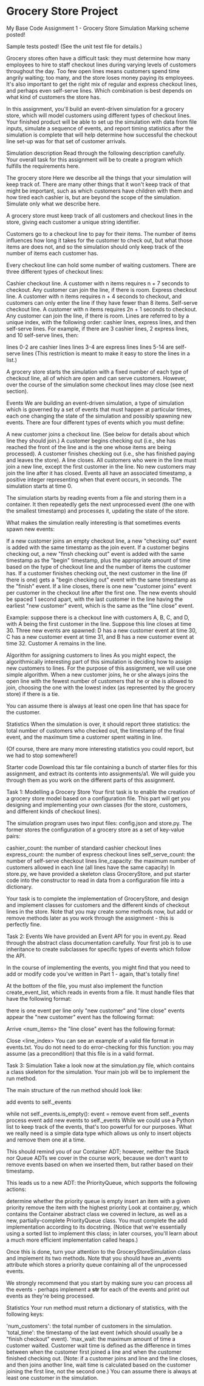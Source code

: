 # Grocery Store Project 
 My Base Code
Assignment 1 - Grocery Store Simulation
Marking scheme posted!

Sample tests posted! (See the unit test file for details.)

Grocery stores often have a difficult task: they must determine how many employees to hire to staff checkout lines during varying levels of customers throughout the day. Too few open lines means customers spend time angrily waiting; too many, and the store loses money paying its employees. It's also important to get the right mix of regular and express checkout lines, and perhaps even self-serve lines. Which combination is best depends on what kind of customers the store has.

In this assignment, you'll build an event-driven simulation for a grocery store, which will model customers using different types of checkout lines. Your finished product will be able to set up the simulation with data from file inputs, simulate a sequence of events, and report timing statistics after the simulation is complete that will help determine how successful the checkout line set-up was for that set of customer arrivals.

Simulation description
Read through the following description carefully. Your overall task for this assignment will be to create a program which fulfills the requirements here.

The grocery store
Here we describe all the things that your simulation will keep track of. There are many other things that it won't keep track of that might be important, such as which customers have children with them and how tired each cashier is, but are beyond the scope of the simulation.
Simulate only what we describe here.

A grocery store must keep track of all customers and checkout lines in the store, giving each customer a unique string identifier.

Customers go to a checkout line to pay for their items. The number of items influences how long it takes for the customer to check out, but what those items are does not, and so the simulation should only keep track of the number of items each customer has.

Every checkout line can hold some number of waiting customers. There are three different types of checkout lines:

Cashier checkout line. A customer with n items requires n + 7 seconds to checkout. Any customer can join the line, if there is room.
Express checkout line. A customer with n items requires n + 4 seconds to checkout, and customers can only enter the line if they have fewer than 8 items.
Self-serve checkout line. A customer with n items requires 2n + 1 seconds to checkout. Any customer can join the line, if there is room.
Lines are referred to by a unique index, with the following order: cashier lines, express lines, and then self-serve lines. For example, if there are 3 cashier lines, 2 express lines, and 10 self-serve lines, then:

lines 0-2 are cashier lines
lines 3-4 are express lines
lines 5-14 are self-serve lines
(This restriction is meant to make it easy to store the lines in a list.)

A grocery store starts the simulation with a fixed number of each type of checkout line, all of which are open and can serve customers. However, over the course of the simulation some checkout lines may close (see next section).

Events
We are building an event-driven simulation, a type of simulation which is governed by a set of events that must happen at particular times, each one changing the state of the simulation and possibly spawning new events. There are four different types of events which you must define:

A new customer joins a checkout line. (See below for details about which line they should join.)
A customer begins checking out (i.e., she has reached the front of the line and is the one whose items are being processed).
A customer finishes checking out (i.e., she has finished paying and leaves the store).
A line closes. All customers who were in the line must join a new line, except the first customer in the line. No new customers may join the line after it has closed.
Events all have an associated timestamp, a positive integer representing when that event occurs, in seconds. The simulation starts at time 0.

The simulation starts by reading events from a file and storing them in a container. It then repeatedly gets the next unprocessed event (the one with the smallest timestamp) and processes it, updating the state of the store.

What makes the simulation really interesting is that sometimes events spawn new events:

If a new customer joins an empty checkout line, a new "checking out" event is added with the same timestamp as the join event.
If a customer begins checking out, a new "finsh checking out" event is added with the same timestamp as the "begin" timestamp, plus the appropriate amount of time based on the type of checkout line and the number of items the customer has.
If a customer finishes checking out, the next customer in the line (if there is one) gets a "begin checking out" event with the same timestamp as the "finish" event.
If a line closes, there is one new "customer joins" event per customer in the checkout line after the first one. The new events should be spaced 1 second apart, with the last customer in the line having the earliest "new customer" event, which is the same as the "line close" event.

Example: suppose there is a checkout line with customers A, B, C, and D, with A being the first customer in the line. Suppose this line closes at time 30. Three new events are spawned: D has a new customer event at time 30, C has a new customer event at time 31, and B has a new customer event at time 32. Customer A remains in the line.

Algorithm for assigning customers to lines
As you might expect, the algorithmically interesting part of this simulation is deciding how to assign new customers to lines. For the purpose of this assignment, we will use one simple algorithm. When a new customer joins, he or she always joins the open line with the fewest number of customers that he or she is allowed to join, choosing the one with the lowest index (as represented by the grocery store) if there is a tie.

You can assume there is always at least one open line that has space for the customer.

Statistics
When the simulation is over, it should report three statistics: the total number of customers who checked out, the timestamp of the final event, and the maximum time a customer spent waiting in line.

(Of course, there are many more interesting statistics you could report, but we had to stop somewhere!)

Starter code
Download this tar file containing a bunch of starter files for this assignment, and extract its contents into assignments/a1. We will guide you through them as you work on the different parts of this assignment.

Task 1: Modelling a Grocery Store
Your first task is to enable the creation of a grocery store model based on a configuration file. This part will get you designing and implementing your own classes (for the store, customers, and different kinds of checkout lines).

The simulation program uses two input files: config.json and store.py. The former stores the configuration of a grocery store as a set of key-value pairs:

cashier_count: the number of standard cashier checkout lines
express_count: the number of express checkout lines
self_serve_count: the number of self-serve checkout lines
line_capacity: the maximum number of customers allowed in each line (all lines have the same capacity)
In store.py, we have provided a skeleton class GroceryStore, and put starter code into the constructor to read in data from a configuration file into a dictionary.

Your task is to complete the implementation of GroceryStore, and design and implement classes for customers and the different kinds of checkout lines in the store. Note that you may create some methods now, but add or remove methods later as you work through the assignment - this is perfectly fine.

Task 2: Events
We have provided an Event API for you in event.py. Read through the abstract class documentation carefully. Your first job is to use inheritance to create subclasses for specific types of events which follow the API.

In the course of implementing the events, you might find that you need to add or modify code you've written in Part 1 - again, that's totally fine!

At the bottom of the file, you must also implement the function create_event_list, which reads in events from a file. It must handle files that have the following format:

there is one event per line
only "new customer" and "line close" events appear
the "new customer" event has the following format:

<timestamp> Arrive <cid> <num_items>
the "line close" event has the following format:

<timestamp> Close <line_index>
You can see an example of a valid file format in events.txt. You do not need to do error-checking for this function: you may assume (as a precondition) that this file is in a valid format.

Task 3: Simulation
Take a look now at the simulation.py file, which contains a class skeleton for the simulation. Your main job will be to implement the run method.

The main structure of the run method should look like:

add events to self._events

while not self._events.is_empty():
    event = remove event from self._events
    process event
    add new events to self._events
While we could use a Python list to keep track of the events, that's too powerful for our purposes. What we really need is a simple data type which allows us only to insert objects and remove them one at a time.

This should remind you of our Container ADT; however, neither the Stack nor Queue ADTs we cover in the course work, because we don't want to remove events based on when we inserted them, but rather based on their timestamp.

This leads us to a new ADT: the PriorityQueue, which supports the following actions:

determine whether the priority queue is empty
insert an item with a given priority
remove the item with the highest priority
Look at container.py, which contains the Container abstract class we covered in lecture, as well as a new, partially-complete PriorityQueue class. You must complete the add implementation according to its docstring. (Notice that we're essentially using a sorted list to implement this class; in later courses, you'll learn about a much more efficient implementation called heaps.)

Once this is done, turn your attention to the GroceryStoreSimulation class and implement its two methods. Note that you should have an _events attribute which stores a priority queue containing all of the unprocessed events.

We strongly recommend that you start by making sure you can process all the events - perhaps implement a __str__ for each of the events and print out events as they're being processed.

Statistics
Your run method must return a dictionary of statistics, with the following keys:

'num_customers': the total number of customers in the simulation.
'total_time': the timestamp of the last event (which should usually be a "finish checkout" event).
'max_wait: the maximum amount of time a customer waited. Customer wait time is defined as the difference in times between when the customer first joined a line and when the customer finished checking out. (Note: if a customer joins and line and the line closes, and then joins another line, wait time is calculated based on the customer joining the first line, not the second one.)
You can assume there is always at least one customer in the simulation.
